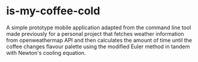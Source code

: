 # is-my-coffee-cold
A simple prototype mobile application adapted from the command line tool made previously for a personal project that fetches weather information from openweathermap API and then calculates the amount of time until the coffee changes flavour palette using the modified Euler method in tandem with Newton's cooling equation.
